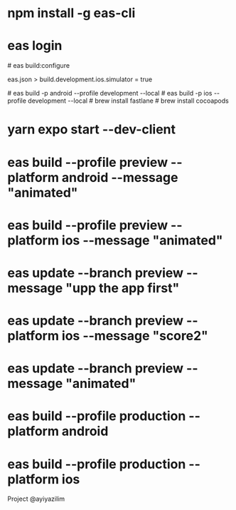 # npm install -g eas-cli

# eas login

# eas build:configure

eas.json > build.development.ios.simulator = true

# eas build -p android --profile development --local
# eas build -p ios --profile development --local
# brew install fastlane
# brew install cocoapods

# yarn expo start --dev-client

# eas build --profile preview --platform android --message "animated"

# eas build --profile preview --platform ios --message "animated"

# eas update --branch preview --message "upp the app first"

# eas update --branch preview --platform ios --message "score2"

# eas update --branch preview --message "animated"

# eas build --profile production --platform android

# eas build --profile production --platform ios

Project @ayiyazilim
